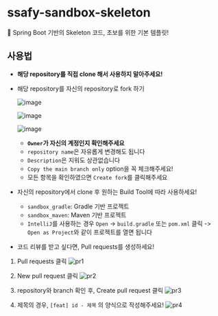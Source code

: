 # ssafy-sandbox-skeleton
🌱 Spring Boot 기반의 Skeleton 코드, 초보를 위한 기본 템플릿!

## 사용법
- **해당 repository를 직접 clone 해서 사용하지 말아주세요!**

- 해당 repository를 자신의 repository로 fork 하기

  ![image](https://github.com/user-attachments/assets/344c4507-ca4b-4195-81ca-57192fc414ff)

  ![image](https://github.com/user-attachments/assets/551cc444-43f2-4bc6-8699-aabb4346c86a)

  ![image](https://github.com/user-attachments/assets/667b9c63-af2e-47c8-9011-651cd3c04d58)

  - **`Owner`가 자신의 계정인지 확인해주세요**
  - `repository name`은 자유롭게 변경해도 됩니다
  - `Description`은 지워도 상관없습니다
  - `Copy the main branch only` option을 꼭 체크해주세요!
  - 모든 항목을 확인하였으면 `Create fork`를 클릭해주세요

- 자신의 repository에서 clone 후 원하는 Build Tool에 따라 사용하세요!

  - `sandbox_gradle`: Gradle 기반 프로젝트
  - `sandbox_maven`: Maven 기반 프로젝트
  - `IntelliJ`를 사용하는 경우 `Open` -> `build.gradle` 또는 `pom.xml` 클릭 -> `Open as Project`와 같이 프로젝트를 열면 됩니다

    
- 코드 리뷰를 받고 싶다면, Pull requests를 생성하세요!


1. Pull requests 클릭
![pr1](https://github.com/user-attachments/assets/28933f46-d337-4359-854a-b2d4432da977)


2. New pull request 클릭
![pr2](https://github.com/user-attachments/assets/b7e5ae4a-da65-444d-8600-7ae3f29ed140)


3. repository와 branch 확인 후, Create pull request 클릭
![pr3](https://github.com/user-attachments/assets/43c30220-11e9-4385-89ec-5142b5da851a)


4. 제목의 경우, `[feat] id - 제목` 의 양식으로 작성해주세요!
![pr4](https://github.com/user-attachments/assets/855b6cbb-e724-41d5-9fe6-1b487b6dc5e1)
